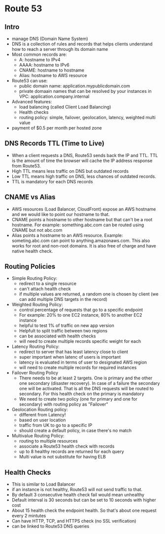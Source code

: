 # Route 53

## Intro
* manage DNS (Domain Name System)
* DNS is a collection of rules and records that helps clients understand how to reach a server through its domain name
* Most common records are:
	* A: hostname to IPv4
	* AAAA: hostname to IPv6
	* CNAME: hostname to hostname
	* Alias: hostname to AWS resource
* Route53 can use:
	* public domain name: application.mypublicdomain.com
	* private domaain names that can be resolved by your instances in VPC: application.company.internal
* Advanced features:
	* load balancing (called Client Load Balancing)
	* Health checks
	* routing policy: simple, failover, geolocation, latency, weighted multi value
* payment of $0.5 per month per hosted zone

## DNS Records TTL (Time to Live)
* When a client requests a DNS, Route53 sends back the IP and TTL. TTL is the amount of time the browser will cache the IP address response from Route53.
* High TTL means less traffic on DNS but outdated records
* Low TTL means high traffic on DNS, less chances of outdated records.
* TTL is mandatory for each DNS records

## CNAME vs Alias
* AWS resources (Load Balancer, CloudFront) expose an AWS hostname and we would like to point our hostname to that.
* CNAME points a hostname to other hostname but that can't be a root hostname. For example: something.abc.com can be routed using CNAME but not abc.com
* Alias points a hostname to an AWS resource. Example: someting.abc.com can point to anything.amazonaws.com. This also works for root and non-root domains. It is also free of charge and have native health check.

## Routing Policies
* Simple Routing Policy: 
	* redirect to a single resource
	* can't attach health check
	* if multiple values are returned, a random one is chosen by client (we can add multiple DNS targets in the record)
* Weighted Routing Policy:
	* control percentage of requests that go to a specific endpoint
	* For example: 20% to one EC2 instance, 80% to another EC2 instance
	* helpful to test 1% of traffic on new app version
	* Helpfult to split traffic between two regions
	* can be associated with health checks
	* will need to create multiple records specific weight for each
* Latency Routing Policy:
	* redirect to server that has least latency close to client
	* super important when latenc of users is important
	* latency is evaluated in terms of user to designated AWS region
	* will need to create multiple records for required instances
* Failover Routing Policy
	* There needs to be at least 2 targets. One is primary and the other one secondary (disaster recovery). In case of a failure the secondary one will be activated. That is all the DNS requests will be routed to secondary. For this health check on the primary is mandatory
	* We need to create two policy (one for primary and one for secondary) with routing policy as "Failover"
* Geolocation Routing policy:
	* different from Latency!
	* based on user location
	* traffic from UK to go to a specific IP
	* should create a default policy, in case there's no match
* Multivalue Routing Policy:
	* routing to multiple resources
	* associate a Route53 health check with records
	* up to 8 healthy records are returned for each query
	* Multi value is not substitute for having ELB

## Health Checks
* This is similar to Load Balancer
* if an instance is not healthy, Route53 will not send traffic to that.
* By default 3 consecutive health check fail would mean unhealthy
* Default interval is 30 seconds but can be set to 10 seconds with higher cost
* About 15 health check the endpoint health. So that's about one request every 2 mintutes
* Can have HTTP, TCP, and HTTPS check (no SSL verification)
* can be linked to Route53 DNS queries

## 

## 